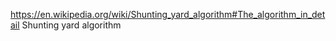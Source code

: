 https://en.wikipedia.org/wiki/Shunting_yard_algorithm#The_algorithm_in_detail
Shunting yard algorithm
